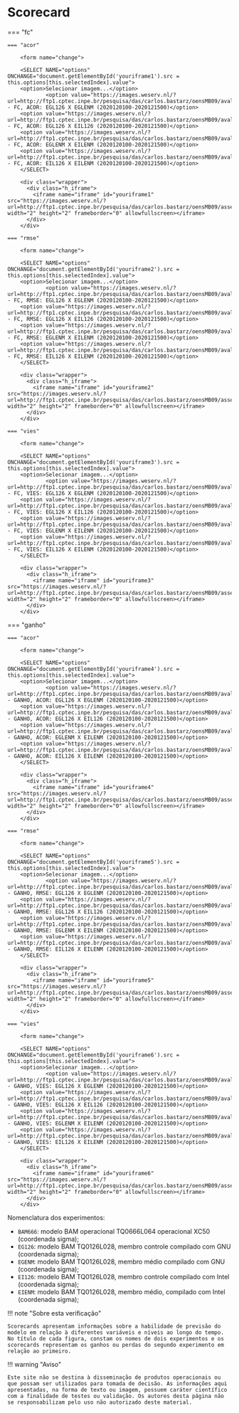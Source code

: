 # Scorecard

=== "fc"

    === "acor"
    
        <form name="change">
        
        <SELECT NAME="options" ONCHANGE="document.getElementById('youriframe1').src = this.options[this.selectedIndex].value">
        <option>Selecionar imagem...</option>
                <option value="https://images.weserv.nl/?url=http://ftp1.cptec.inpe.br/pesquisa/das/carlos.bastarz/oensMB09/aval/scantec/as/SCORECARD_FC_ACOR_EGL126_EGLENM_6_202012010020201215.png&w=800&h=800">SCORECARD - FC, ACOR: EGL126 X EGLENM (2020120100-2020121500)</option>
        <option value="https://images.weserv.nl/?url=http://ftp1.cptec.inpe.br/pesquisa/das/carlos.bastarz/oensMB09/aval/scantec/as/SCORECARD_FC_ACOR_EGL126_EIL126_6_202012010020201215.png&w=800&h=800">SCORECARD - FC, ACOR: EGL126 X EIL126 (2020120100-2020121500)</option>
        <option value="https://images.weserv.nl/?url=http://ftp1.cptec.inpe.br/pesquisa/das/carlos.bastarz/oensMB09/aval/scantec/as/SCORECARD_FC_ACOR_EGLENM_EILENM_6_202012010020201215.png&w=800&h=800">SCORECARD - FC, ACOR: EGLENM X EILENM (2020120100-2020121500)</option>
        <option value="https://images.weserv.nl/?url=http://ftp1.cptec.inpe.br/pesquisa/das/carlos.bastarz/oensMB09/aval/scantec/as/SCORECARD_FC_ACOR_EIL126_EILENM_6_202012010020201215.png&w=800&h=800">SCORECARD - FC, ACOR: EIL126 X EILENM (2020120100-2020121500)</option>
        </SELECT>
        
        <div class="wrapper">
          <div class="h_iframe">
            <iframe name="iframe" id="youriframe1" src="https://images.weserv.nl/?url=http://ftp1.cptec.inpe.br/pesquisa/das/carlos.bastarz/oensMB09/assets/white_bkg_big.png" width="2" height="2" frameborder="0" allowfullscreen></iframe>
          </div>
        </div>
    
    === "rmse"
    
        <form name="change">
        
        <SELECT NAME="options" ONCHANGE="document.getElementById('youriframe2').src = this.options[this.selectedIndex].value">
        <option>Selecionar imagem...</option>
                <option value="https://images.weserv.nl/?url=http://ftp1.cptec.inpe.br/pesquisa/das/carlos.bastarz/oensMB09/aval/scantec/as/SCORECARD_FC_RMSE_EGL126_EGLENM_6_202012010020201215.png&w=800&h=800">SCORECARD - FC, RMSE: EGL126 X EGLENM (2020120100-2020121500)</option>
        <option value="https://images.weserv.nl/?url=http://ftp1.cptec.inpe.br/pesquisa/das/carlos.bastarz/oensMB09/aval/scantec/as/SCORECARD_FC_RMSE_EGL126_EIL126_6_202012010020201215.png&w=800&h=800">SCORECARD - FC, RMSE: EGL126 X EIL126 (2020120100-2020121500)</option>
        <option value="https://images.weserv.nl/?url=http://ftp1.cptec.inpe.br/pesquisa/das/carlos.bastarz/oensMB09/aval/scantec/as/SCORECARD_FC_RMSE_EGLENM_EILENM_6_202012010020201215.png&w=800&h=800">SCORECARD - FC, RMSE: EGLENM X EILENM (2020120100-2020121500)</option>
        <option value="https://images.weserv.nl/?url=http://ftp1.cptec.inpe.br/pesquisa/das/carlos.bastarz/oensMB09/aval/scantec/as/SCORECARD_FC_RMSE_EIL126_EILENM_6_202012010020201215.png&w=800&h=800">SCORECARD - FC, RMSE: EIL126 X EILENM (2020120100-2020121500)</option>
        </SELECT>
        
        <div class="wrapper">
          <div class="h_iframe">
            <iframe name="iframe" id="youriframe2" src="https://images.weserv.nl/?url=http://ftp1.cptec.inpe.br/pesquisa/das/carlos.bastarz/oensMB09/assets/white_bkg_big.png" width="2" height="2" frameborder="0" allowfullscreen></iframe>
          </div>
        </div>
    
    === "vies"
    
        <form name="change">
        
        <SELECT NAME="options" ONCHANGE="document.getElementById('youriframe3').src = this.options[this.selectedIndex].value">
        <option>Selecionar imagem...</option>
                <option value="https://images.weserv.nl/?url=http://ftp1.cptec.inpe.br/pesquisa/das/carlos.bastarz/oensMB09/aval/scantec/as/SCORECARD_FC_VIES_EGL126_EGLENM_6_202012010020201215.png&w=800&h=800">SCORECARD - FC, VIES: EGL126 X EGLENM (2020120100-2020121500)</option>
        <option value="https://images.weserv.nl/?url=http://ftp1.cptec.inpe.br/pesquisa/das/carlos.bastarz/oensMB09/aval/scantec/as/SCORECARD_FC_VIES_EGL126_EIL126_6_202012010020201215.png&w=800&h=800">SCORECARD - FC, VIES: EGL126 X EIL126 (2020120100-2020121500)</option>
        <option value="https://images.weserv.nl/?url=http://ftp1.cptec.inpe.br/pesquisa/das/carlos.bastarz/oensMB09/aval/scantec/as/SCORECARD_FC_VIES_EGLENM_EILENM_6_202012010020201215.png&w=800&h=800">SCORECARD - FC, VIES: EGLENM X EILENM (2020120100-2020121500)</option>
        <option value="https://images.weserv.nl/?url=http://ftp1.cptec.inpe.br/pesquisa/das/carlos.bastarz/oensMB09/aval/scantec/as/SCORECARD_FC_VIES_EIL126_EILENM_6_202012010020201215.png&w=800&h=800">SCORECARD - FC, VIES: EIL126 X EILENM (2020120100-2020121500)</option>
        </SELECT>
        
        <div class="wrapper">
          <div class="h_iframe">
            <iframe name="iframe" id="youriframe3" src="https://images.weserv.nl/?url=http://ftp1.cptec.inpe.br/pesquisa/das/carlos.bastarz/oensMB09/assets/white_bkg_big.png" width="2" height="2" frameborder="0" allowfullscreen></iframe>
          </div>
        </div>
    
=== "ganho"

    === "acor"
    
        <form name="change">
        
        <SELECT NAME="options" ONCHANGE="document.getElementById('youriframe4').src = this.options[this.selectedIndex].value">
        <option>Selecionar imagem...</option>
                <option value="https://images.weserv.nl/?url=http://ftp1.cptec.inpe.br/pesquisa/das/carlos.bastarz/oensMB09/aval/scantec/as/SCORECARD_GANHO_ACOR_EGL126_EGLENM_6_202012010020201215.png&w=800&h=800">SCORECARD - GANHO, ACOR: EGL126 X EGLENM (2020120100-2020121500)</option>
        <option value="https://images.weserv.nl/?url=http://ftp1.cptec.inpe.br/pesquisa/das/carlos.bastarz/oensMB09/aval/scantec/as/SCORECARD_GANHO_ACOR_EGL126_EIL126_6_202012010020201215.png&w=800&h=800">SCORECARD - GANHO, ACOR: EGL126 X EIL126 (2020120100-2020121500)</option>
        <option value="https://images.weserv.nl/?url=http://ftp1.cptec.inpe.br/pesquisa/das/carlos.bastarz/oensMB09/aval/scantec/as/SCORECARD_GANHO_ACOR_EGLENM_EILENM_6_202012010020201215.png&w=800&h=800">SCORECARD - GANHO, ACOR: EGLENM X EILENM (2020120100-2020121500)</option>
        <option value="https://images.weserv.nl/?url=http://ftp1.cptec.inpe.br/pesquisa/das/carlos.bastarz/oensMB09/aval/scantec/as/SCORECARD_GANHO_ACOR_EIL126_EILENM_6_202012010020201215.png&w=800&h=800">SCORECARD - GANHO, ACOR: EIL126 X EILENM (2020120100-2020121500)</option>
        </SELECT>
        
        <div class="wrapper">
          <div class="h_iframe">
            <iframe name="iframe" id="youriframe4" src="https://images.weserv.nl/?url=http://ftp1.cptec.inpe.br/pesquisa/das/carlos.bastarz/oensMB09/assets/white_bkg_big.png" width="2" height="2" frameborder="0" allowfullscreen></iframe>
          </div>
        </div>
    
    === "rmse"
    
        <form name="change">
        
        <SELECT NAME="options" ONCHANGE="document.getElementById('youriframe5').src = this.options[this.selectedIndex].value">
        <option>Selecionar imagem...</option>
                <option value="https://images.weserv.nl/?url=http://ftp1.cptec.inpe.br/pesquisa/das/carlos.bastarz/oensMB09/aval/scantec/as/SCORECARD_GANHO_RMSE_EGL126_EGLENM_6_202012010020201215.png&w=800&h=800">SCORECARD - GANHO, RMSE: EGL126 X EGLENM (2020120100-2020121500)</option>
        <option value="https://images.weserv.nl/?url=http://ftp1.cptec.inpe.br/pesquisa/das/carlos.bastarz/oensMB09/aval/scantec/as/SCORECARD_GANHO_RMSE_EGL126_EIL126_6_202012010020201215.png&w=800&h=800">SCORECARD - GANHO, RMSE: EGL126 X EIL126 (2020120100-2020121500)</option>
        <option value="https://images.weserv.nl/?url=http://ftp1.cptec.inpe.br/pesquisa/das/carlos.bastarz/oensMB09/aval/scantec/as/SCORECARD_GANHO_RMSE_EGLENM_EILENM_6_202012010020201215.png&w=800&h=800">SCORECARD - GANHO, RMSE: EGLENM X EILENM (2020120100-2020121500)</option>
        <option value="https://images.weserv.nl/?url=http://ftp1.cptec.inpe.br/pesquisa/das/carlos.bastarz/oensMB09/aval/scantec/as/SCORECARD_GANHO_RMSE_EIL126_EILENM_6_202012010020201215.png&w=800&h=800">SCORECARD - GANHO, RMSE: EIL126 X EILENM (2020120100-2020121500)</option>
        </SELECT>
        
        <div class="wrapper">
          <div class="h_iframe">
            <iframe name="iframe" id="youriframe5" src="https://images.weserv.nl/?url=http://ftp1.cptec.inpe.br/pesquisa/das/carlos.bastarz/oensMB09/assets/white_bkg_big.png" width="2" height="2" frameborder="0" allowfullscreen></iframe>
          </div>
        </div>

    === "vies"
    
        <form name="change">
        
        <SELECT NAME="options" ONCHANGE="document.getElementById('youriframe6').src = this.options[this.selectedIndex].value">
        <option>Selecionar imagem...</option>
                <option value="https://images.weserv.nl/?url=http://ftp1.cptec.inpe.br/pesquisa/das/carlos.bastarz/oensMB09/aval/scantec/as/SCORECARD_GANHO_VIES_EGL126_EGLENM_6_202012010020201215.png&w=800&h=800">SCORECARD - GANHO, VIES: EGL126 X EGLENM (2020120100-2020121500)</option>
        <option value="https://images.weserv.nl/?url=http://ftp1.cptec.inpe.br/pesquisa/das/carlos.bastarz/oensMB09/aval/scantec/as/SCORECARD_GANHO_VIES_EGL126_EIL126_6_202012010020201215.png&w=800&h=800">SCORECARD - GANHO, VIES: EGL126 X EIL126 (2020120100-2020121500)</option>
        <option value="https://images.weserv.nl/?url=http://ftp1.cptec.inpe.br/pesquisa/das/carlos.bastarz/oensMB09/aval/scantec/as/SCORECARD_GANHO_VIES_EGLENM_EILENM_6_202012010020201215.png&w=800&h=800">SCORECARD - GANHO, VIES: EGLENM X EILENM (2020120100-2020121500)</option>
        <option value="https://images.weserv.nl/?url=http://ftp1.cptec.inpe.br/pesquisa/das/carlos.bastarz/oensMB09/aval/scantec/as/SCORECARD_GANHO_VIES_EIL126_EILENM_6_202012010020201215.png&w=800&h=800">SCORECARD - GANHO, VIES: EIL126 X EILENM (2020120100-2020121500)</option>
        </SELECT>
        
        <div class="wrapper">
          <div class="h_iframe">
            <iframe name="iframe" id="youriframe6" src="https://images.weserv.nl/?url=http://ftp1.cptec.inpe.br/pesquisa/das/carlos.bastarz/oensMB09/assets/white_bkg_big.png" width="2" height="2" frameborder="0" allowfullscreen></iframe>
          </div>
        </div>


Nomenclatura dos experimentos:

* `BAM666`: modelo BAM operacional TQ0666L064 operacional XC50 (coordenada sigma);
* `EG126`: modelo BAM TQ0126L028, membro controle compilado com GNU (coordenada sigma);
* `EGENM`: modelo BAM TQ0126L028, membro médio compilado com GNU (coordenada sigma);
* `EI126`: modelo BAM TQ0126L028, membro controle compilado com Intel (coordenada sigma);
* `EIENM`: modelo BAM TQ0126L028, membro médio, compilado com Intel (coordenada sigma);


!!! note "Sobre esta verificação"

    Scorecards apresentam informações sobre a habilidade de previsão do modelo em relação à diferentes variáveis e níveis ao longo do tempo. No título de cada figura, constam os nomes de dois experimentos e os scorecards representam os ganhos ou perdas do segundo experimento em relação ao primeiro.

!!! warning "Aviso"

    Este site não se destina à disseminação de produtos operacionais ou que possam ser utilizados para tomada de decisão. As informações aqui apresentadas, na forma de texto ou imagem, possuem caráter científico com a finalidade de testes ou validação. Os autores desta página não se responsabilizam pelo uso não autorizado deste material.
